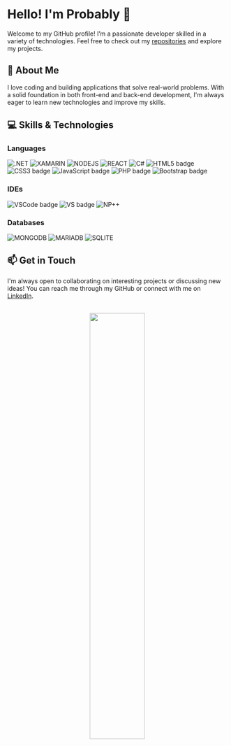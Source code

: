 # Hello! I'm Probably 👋

Welcome to my GitHub profile! I’m a passionate developer skilled in a variety of technologies. Feel free to check out my [repositories](https://github.com/ProbablyXS?tab=repositories) and explore my projects.

## 🌟 About Me

I love coding and building applications that solve real-world problems. With a solid foundation in both front-end and back-end development, I'm always eager to learn new technologies and improve my skills.

## 💻 Skills & Technologies

### Languages
![.NET](https://img.shields.io/badge/.NET-5C2D91?style=for-the-badge&logo=.net&logoColor=white) 
![XAMARIN](https://img.shields.io/badge/Xamarin-3498DB?style=for-the-badge&logo=xamarin&logoColor=white) 
![NODEJS](https://img.shields.io/badge/Node.js-43853D?style=for-the-badge&logo=node.js&logoColor=white) 
![REACT](https://img.shields.io/badge/React-20232A?style=for-the-badge&logo=react&logoColor=61DAFB) 
![C#](https://img.shields.io/badge/C%23-239120?style=for-the-badge&logo=c-sharp&logoColor=white) 
![HTML5 badge](https://img.shields.io/badge/HTML5-E34F26?style=for-the-badge&logo=html5&logoColor=white) 
![CSS3 badge](https://img.shields.io/badge/CSS3-1572B6?style=for-the-badge&logo=css3&logoColor=white) 
![JavaScript badge](https://img.shields.io/badge/JavaScript-323330?style=for-the-badge&logo=javascript&logoColor=F7DF1E) 
![PHP badge](https://img.shields.io/badge/PHP-777BB4?style=for-the-badge&logo=php&logoColor=white) 
![Bootstrap badge](https://img.shields.io/badge/Bootstrap-563D7C?style=for-the-badge&logo=bootstrap&logoColor=white) 

### IDEs
![VSCode badge](https://img.shields.io/badge/Visual_Studio_Code-0078D4?style=for-the-badge&logo=visual%20studio%20code&logoColor=white) 
![VS badge](https://img.shields.io/badge/Visual_Studio-5C2D91?style=for-the-badge&logo=visual%20studio&logoColor=white) 
![NP++](https://img.shields.io/badge/Notepad++-90E59A.svg?style=for-the-badge&logo=notepad%2B%2B&logoColor=black) 

### Databases
![MONGODB](https://img.shields.io/badge/MongoDB-4EA94B?style=for-the-badge&logo=mongodb&logoColor=white) 
![MARIADB](https://img.shields.io/badge/MariaDB-003545?style=for-the-badge&logo=mariadb&logoColor=white) 
![SQLITE](https://img.shields.io/badge/SQLite-07405E?style=for-the-badge&logo=sqlite&logoColor=white) 

## 📫 Get in Touch

I'm always open to collaborating on interesting projects or discussing new ideas! You can reach me through my GitHub or connect with me on [LinkedIn](https://www.linkedin.com/in/corantin-berger).

<br>

<div style="text-align-last: center;" align="center">
<img src="https://app.svgator.com/assets/svgator.webapp/log-in-girl.svg" width=50% height=50%>
</div>
